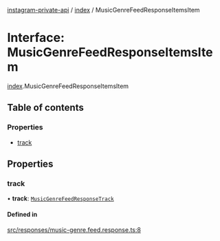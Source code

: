 [instagram-private-api](../../README.md) / [index](../../modules/index.md) / MusicGenreFeedResponseItemsItem

# Interface: MusicGenreFeedResponseItemsItem

[index](../../modules/index.md).MusicGenreFeedResponseItemsItem

## Table of contents

### Properties

- [track](MusicGenreFeedResponseItemsItem.md#track)

## Properties

### track

• **track**: [`MusicGenreFeedResponseTrack`](MusicGenreFeedResponseTrack.md)

#### Defined in

[src/responses/music-genre.feed.response.ts:8](https://github.com/Nerixyz/instagram-private-api/blob/0e0721c/src/responses/music-genre.feed.response.ts#L8)
